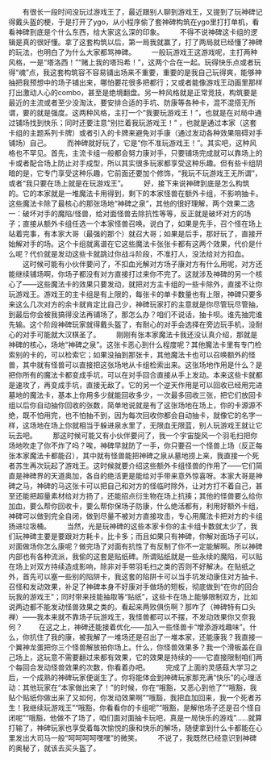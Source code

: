 　　有很长一段时间没玩过游戏王了，最近跟别人聊到游戏王，又提到了玩神碑记得戴头盔的梗，于是打开了ygo，从小程序偷了套神碑构筑在ygo里打打单机，看看神碑到底是个什么东西，给大家这么深的印象。
　　不得不说神碑这卡组的逻辑是真的很好懂。拿了这套构筑以后，第一局我就赢了，打了两局就已经懂了神碑的玩法，也明白了为什么大家都骂神碑。
　　一般玩游戏王这游戏呢，主打两种风格，一是“塔洛西！”“赌上我的塔玛希！”，这两个合在一起。玩得快乐点或者玩得“魂”点，我这套构筑容不容易铺出场来不重要，重要的是我自己玩得爽，能够神抽把我预想中的场子铺出来，哪怕要花很多把都行；又或者能像游戏王动画里那样打出激动人心的combo，甚至是绝境翻盘。另一种风格就是正常竞技，构筑要是最近的主流或者至少没淘汰，要安排合适的手坑、防康等各种卡，混不混搭无所谓，要的就是强度。这两种风格，主打一个“我要玩游戏王！”，也就是在对局中通过铺场找到快乐；同时还要注意“别拦着我玩游戏王！” ，也就是通过本家（这套卡组的主题系列卡牌）或者引入的卡牌来避免对手康（通过发动各种效果阻碍对手铺场）自己。
　　而神碑就好玩了，它是“你不准玩游戏王！”。其实吧，这种风格也不罕见。首先，主流卡组一般都会努力康对手，只要铺场完成就可以靠场上的卡或者配合场上防止对手成型，所以其实很多玩家都享受这种乐趣。但有些卡组阴暗的是，它专门享受这种乐趣，它前面还要加个修饰，“我玩不玩游戏王无所谓”，或者“我只要在场上就是在玩游戏王”。
　　好，接下来说神碑到底是怎么构筑的。它的本家就是一堆魔法卡用得到，剩下的本家怪兽在额外卡组，不影响抽卡。这些魔法卡除了最核心的那张场地“神碑之泉”，其他的很好理解，两个效果二选一：破坏对手的魔陷/怪兽，给对面怪兽去除抗性等等，反正就是破坏对方的场子；直接从额外卡组任选一个本家怪兽召唤。说白了，如果是先手，召个怪在场上站着完事，有本家大哥（最强的那个）就召大哥；如果是后手，那好玩了，直接开始解对手的场。这个卡组就离谱在它这些魔法卡张张卡都有这两个效果，代价是什么呢？代价就是发动这些卡就跳过你战斗阶段，不准打人，没法给对方扣血。
　　这时候可能有小伙伴要问了，不扣血光解对方场子康对方有什么用呢，对方还能继续铺场啊，你场子都没有对方直接打过来你不完了。这就涉及神碑的另一个核心了——这些魔法卡的效果只要发动，就把对方主卡组的一些卡除外，直接不让你玩游戏王。游戏王的主卡组是有上限的，每张卡的单卡数量也有上限，神碑只要多来这么几次对方的余卡就肯定比自己少，神碑玩家打的主意就是你尽管玩尽管抽，到最后你会被我搞得没法再铺场了，那怎么办？咱们不说话，抽卡呗。谁先抽完谁先输。这个阶段神碑玩家就得戴头盔了，有耐心的对手会选择在旁边玩手机，没耐心的对手可能就大汉棋圣了。
　　刚刚有张本家魔法卡我还没认真介绍，那就是神碑的核心，场地“神碑之泉”。这张卡恶心到什么程度呢？其他魔法卡里有专门检索别的卡的，可以检索它；如果没抽到那张卡，其他魔法卡也可以召唤额外的怪兽，其中就有怪兽可以直接把这张场地从卡组检索出来。这张场地作用是什么？是把你所有的魔法卡都变成手坑，可以在对手回合直接从手上发动。本来这些卡就都是速攻了，再变成手坑，直接无敌了。它的另一个逆天作用是可以回收已经用完进墓地的魔法卡，基本上你用多少就能回收多少，一次最多回收三张，把它们放回卡组以后你自动抽你回收的张数，简单地说就是有了这张场地在场上，你的卡源源不绝，既不怕用完，也不怕抽不到，因为每次回收你都会自动抽卡，就像它的名字一样，这场地在场上你就相当于躲进泉水里了，无限血无限蓝，别人玩游戏王就让它玩去吧。
　　那这时候可能又有小伙伴要问了，我一个宇宙旋风一个羽毛扫把你场地吹走了你不炸了吗？唉，神碑早就防了一手，你只要召一个怪兽上场（反正每张本家魔法卡都能召），其中就有怪兽能把神碑之泉从墓地捞上来，我直接一个死者苏生再次玩起了游戏王。这时候就要介绍这些额外卡组怪兽的作用了——它们简直是神碑界的天道奥加，各自的绝活更是能给对手带来意外惊喜呀。本家大哥是神碑之马，神碑的马这张卡可以把自己和对方的怪临时除外，让对方打不着自己，甚至还能把超量素材给对方扬了，还能招点衍生物在场上抗揍；其他的怪兽要么给你加血，要么帮你回收卡，要么帮你保场子防康，什么绝活都有，利用好额外卡组，神碑可以做到完全自闭，做到尽量不被对方直接攻击，专心用魔法卡把对方的卡组扬进垃圾桶。
　　当然，光是玩神碑的这些本家卡你的主卡组卡数就太少了，我们玩神碑主要是要跟对方耗卡，比卡多；而且如果只有神碑，你解对面场子可以，对面做场你怎么康呢？做完场了对面有抗性了有反制了你不一定能解啊。所以神碑内部也有各种流派，我偷的这套是贴纸碑。所谓贴纸就是一些永续的魔陷，可以贴在场上对双方持续造成影响，除非对手带羽毛扫之类的否则不好解决。在贴纸之外，首先可以塞一些别的陷阱卡，我这套的陷阱卡可以当手坑发动康住对方抽卡、召怪和发动效果，补足了神碑本身不好康对手做场的短板，彻底做到“在你的回合玩我的游戏王”；同时带来技能抽取等“贴纸”，这些卡在场上能够限制双方，比如说两边都不能发动怪兽效果之类的。看起来两败俱伤啊？那咋了（神碑特有口头禅）——我本来就不靠场子玩游戏王，我怪兽都可以不摆，不发动效果你又奈我何？
　　在这之上，神碑还能接着优化——加入一些怪兽卡“增添游戏趣味”。什么，你抗住了我的康，被我解了一堆场还是召出了一堆本家，还能康我？我直接一个翼神龙蛋把你三个怪兽解放拍你场上。什么，你怪兽效果多？我一个滑板盖在自己场上，这玩意不需要翻过来都有效果，它的效果是持续的——它直接限制咱们两个每回合发动怪兽效果的次数，你看着办吧。
　　完成了上面的灵感菇大学习之后，一个成熟的神碑玩家便诞生了。你将能体会到神碑玩家那充满“快乐”的心理活动：其他玩家在“本家做出来了！”的时候，你在“哦豁，又恶心到他了”“哦豁，我贴个贴纸你做出来了又如何，你发动效果啊”“哦豁，我把血加回来，我一个死者苏生！我继续玩游戏王”“哦豁，你看看你的卡组呢”“哦豁，是解他场子还是召个怪自闭呢”“哦豁，他做不了场了，咱们面对面抽卡玩吧，真是一局快乐的游戏”……就算打输了，神碑玩家也享受着每次愉悦的康和快乐的解场，随便拿到什么卡都能在心里发出大司马一般“呵呵呵呵嘿嘿”的微笑。
　　不说了，我既然已经意识到神碑的奥秘了，就该去买头盔了。

<!-- ##{"timestamp":1746502370}## -->